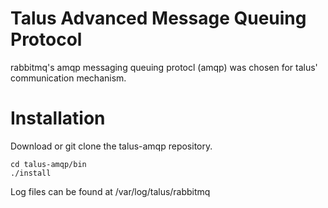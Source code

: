 # Talus Advanced Message Queuing Protocol

rabbitmq's amqp messaging queuing protocl (amqp) was chosen for talus' communication mechanism.


# Installation
Download or git clone the talus-amqp repository.
```
cd talus-amqp/bin
./install
```

Log files can be found at /var/log/talus/rabbitmq
